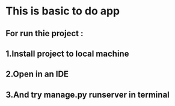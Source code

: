 # This is basic to do app
 
 ## For run thie project :<br>
 ## 1.Install project to local machine<br>
 ## 2.Open in an IDE<br>
 ## 3.And try manage.py runserver in terminal<br>
